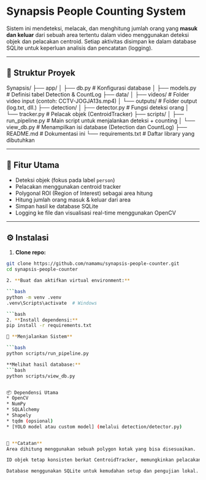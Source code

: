 # Synapsis People Counting System

Sistem ini mendeteksi, melacak, dan menghitung jumlah orang yang **masuk dan keluar** dari sebuah area tertentu dalam video menggunakan deteksi objek dan pelacakan centroid. Setiap aktivitas disimpan ke dalam database SQLite untuk keperluan analisis dan pencatatan (logging).

---

## 📁 Struktur Proyek

Synapsis/
├── app/
│ ├── db.py # Konfigurasi database
│ ├── models.py # Definisi tabel Detection & CountLog
├── data/
│ ├── videos/ # Folder video input (contoh: CCTV-JOGJA13s.mp4)
│ └── outputs/ # Folder output (log.txt, dll.)
├── detection/
│ ├── detector.py # Fungsi deteksi orang
│ └── tracker.py # Pelacak objek (CentroidTracker)
├── scripts/
│ ├── run_pipeline.py # Main script untuk menjalankan deteksi + counting
│ └── view_db.py # Menampilkan isi database (Detection dan CountLog)
├── README.md # Dokumentasi ini
└── requirements.txt # Daftar library yang dibutuhkan



---

## 🧠 Fitur Utama

- Deteksi objek (fokus pada label `person`)
- Pelacakan menggunakan centroid tracker
- Polygonal ROI (Region of Interest) sebagai area hitung
- Hitung jumlah orang masuk & keluar dari area
- Simpan hasil ke database SQLite
- Logging ke file dan visualisasi real-time menggunakan OpenCV

---

## ⚙️ Instalasi

1. **Clone repo:**

```bash
git clone https://github.com/namamu/synapsis-people-counter.git
cd synapsis-people-counter

2. **Buat dan aktifkan virtual environment:**

```bash
python -m venv .venv
.venv\Scripts\activate  # Windows

```bash
2. **Install dependensi:**
pip install -r requirements.txt

🏃 **Menjalankan Sistem**

```bash
python scripts/run_pipeline.py

**Melihat hasil database:**
```bash
python scripts/view_db.py


📦 Dependensi Utama
* OpenCV
* NumPy
* SQLAlchemy
* Shapely
* tqdm (opsional)
* [YOLO model atau custom model] (melalui detection/detector.py)


📝 **Catatan**
Area dihitung menggunakan sebuah polygon kotak yang bisa disesuaikan.

ID objek tetap konsisten berkat CentroidTracker, memungkinkan pelacakan pergerakan masuk dan keluar secara akurat.

Database menggunakan SQLite untuk kemudahan setup dan pengujian lokal.